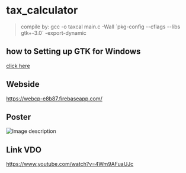 # tax_calculator
>compile by: gcc -o taxcal main.c -Wall \`pkg-config --cflags --libs gtk+-3.0\` -export-dynamic

## how to Setting up GTK for Windows
[click here](https://www.gtk.org/docs/installations/windows/)

## Webside
https://webcp-e8b87.firebaseapp.com/

## Poster
![Image description](https://s3-ap-southeast-1.amazonaws.com/img-in-th/752c420a229223900909ff538d3bbf1e.jpg)
## Link VDO
https://www.youtube.com/watch?v=4Wm9AFuaUJc
